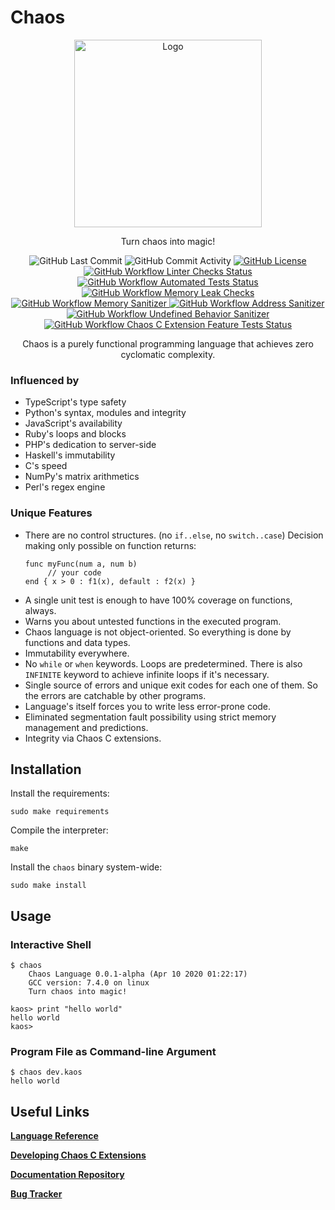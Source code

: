 # Chaos

<p align="center">
  <img src="https://i.ibb.co/dp6T65X/chaos-logo.png" alt="Logo" height="300px"/>
</p>

<p align="center">
    Turn chaos into magic!
</p>
<p align="center">
    <img alt="GitHub Last Commit" src="https://img.shields.io/github/last-commit/chaos-lang/chaos?logo=GitHub&style=flat-square">
    <img alt="GitHub Commit Activity" src="https://img.shields.io/github/commit-activity/m/chaos-lang/chaos?logo=GitHub&style=flat-square">
    <a href="https://github.com/chaos-lang/chaos/blob/master/LICENSE">
        <img alt="GitHub License" src="https://img.shields.io/github/license/chaos-lang/chaos?logo=GitHub&style=flat-square">
    </a>
    <a href="https://github.com/chaos-lang/chaos/actions?query=workflow%3A%22Linter+Checks%22">
        <img alt="GitHub Workflow Linter Checks Status" src="https://img.shields.io/github/workflow/status/chaos-lang/chaos/Linter%20Checks?logo=GitHub&label=linter%20checks&style=flat-square">
    </a>
    <a href="https://github.com/chaos-lang/chaos/actions?query=workflow%3A%22Automated+Tests%22">
        <img alt="GitHub Workflow Automated Tests Status" src="https://img.shields.io/github/workflow/status/chaos-lang/chaos/Automated%20Tests?logo=GitHub&label=automated%20tests&style=flat-square">
    </a>
    <a href="https://github.com/chaos-lang/chaos/actions?query=workflow%3A%22Memory+Leak+Checks%22">
        <img alt="GitHub Workflow Memory Leak Checks" src="https://img.shields.io/github/workflow/status/chaos-lang/chaos/Memory%20Leak%20Checks?logo=GitHub&label=memcheck&style=flat-square">
    </a>
    <a href="https://github.com/chaos-lang/chaos/actions?query=workflow%3A%22Memory+Sanitizer%22">
        <img alt="GitHub Workflow Memory Sanitizer" src="https://img.shields.io/github/workflow/status/chaos-lang/chaos/Memory%20Sanitizer?logo=GitHub&label=memory%20sanitizer&style=flat-square">
    </a>
    <a href="https://github.com/chaos-lang/chaos/actions?query=workflow%3A%22Address+Sanitizer%22">
        <img alt="GitHub Workflow Address Sanitizer" src="https://img.shields.io/github/workflow/status/chaos-lang/chaos/Address%20Sanitizer?logo=GitHub&label=address%20sanitizer&style=flat-square">
    </a>
    <a href="https://github.com/chaos-lang/chaos/actions?query=workflow%3A%22Undefined+Behavior+Sanitizer%22">
        <img alt="GitHub Workflow Undefined Behavior Sanitizer" src="https://img.shields.io/github/workflow/status/chaos-lang/chaos/Undefined%20Behavior%20Sanitizer?logo=GitHub&label=undefined%20behavior%20sanitizer&style=flat-square">
    </a>
    <a href="https://github.com/chaos-lang/chaos/actions?query=workflow%3A%22Chaos+C+Extension+Feature+Tests%22">
        <img alt="GitHub Workflow Chaos C Extension Feature Tests Status" src="https://img.shields.io/github/workflow/status/chaos-lang/chaos/Chaos%20C%20Extension%20Feature%20Tests?logo=GitHub&label=Chaos%20C%20Extension%20Feature&style=flat-square">
    </a>
</p>
<p align="center">
    Chaos is a purely functional programming language that achieves zero cyclomatic complexity.
</p>

### Influenced by

 - TypeScript's type safety
 - Python's syntax, modules and integrity
 - JavaScript's availability
 - Ruby's loops and blocks
 - PHP's dedication to server-side
 - Haskell's immutability
 - C's speed
 - NumPy's matrix arithmetics
 - Perl's regex engine

### Unique Features

 - There are no control structures. (no `if..else`, no `switch..case`) Decision making only possible on function returns:
   ```
   func myFunc(num a, num b)
        // your code
   end { x > 0 : f1(x), default : f2(x) }
   ```
 - A single unit test is enough to have 100% coverage on functions, always.
 - Warns you about untested functions in the executed program.
 - Chaos language is not object-oriented. So everything is done by functions and data types.
 - Immutability everywhere.
 - No `while` or `when` keywords. Loops are predetermined. There is also `INFINITE` keyword to achieve infinite loops if it's necessary.
 - Single source of errors and unique exit codes for each one of them. So the errors are catchable by other programs.
 - Language's itself forces you to write less error-prone code.
 - Eliminated segmentation fault possibility using strict memory management and predictions.
 - Integrity via Chaos C extensions.

## Installation

Install the requirements:

```
sudo make requirements
```

Compile the interpreter:

```
make
```

Install the `chaos` binary system-wide:

```
sudo make install
```

## Usage

### Interactive Shell

```
$ chaos
    Chaos Language 0.0.1-alpha (Apr 10 2020 01:22:17)
    GCC version: 7.4.0 on linux
    Turn chaos into magic!

kaos> print "hello world"
hello world
kaos>
```

### Program File as Command-line Argument

```
$ chaos dev.kaos
hello world
```

## Useful Links

[**Language Reference**](https://chaos-lang.org/docs/04_primitive-data-types)

[**Developing Chaos C Extensions**](https://chaos-lang.org/docs/16_chaos_c_extensions_development)

[**Documentation Repository**](https://github.com/chaos-lang/chaos-lang.org)

[**Bug Tracker**](https://github.com/chaos-lang/chaos/issues)

